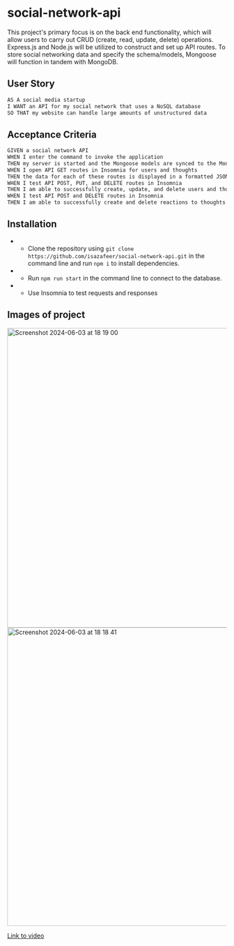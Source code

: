 # social-network-api

This project's primary focus is on the back end functionality, which will allow users to carry out CRUD (create, read, update, delete) operations. Express.js and Node.js will be utilized to construct and set up API routes. To store social networking data and specify the schema/models, Mongoose will function in tandem with MongoDB.

## User Story

```md
AS A social media startup
I WANT an API for my social network that uses a NoSQL database
SO THAT my website can handle large amounts of unstructured data
```

## Acceptance Criteria

```md
GIVEN a social network API
WHEN I enter the command to invoke the application
THEN my server is started and the Mongoose models are synced to the MongoDB database
WHEN I open API GET routes in Insomnia for users and thoughts
THEN the data for each of these routes is displayed in a formatted JSON
WHEN I test API POST, PUT, and DELETE routes in Insomnia
THEN I am able to successfully create, update, and delete users and thoughts in my database
WHEN I test API POST and DELETE routes in Insomnia
THEN I am able to successfully create and delete reactions to thoughts and add and remove friends to a user’s friend list
```

## Installation

- - Clone the repository using `git clone https://github.com/isazafeer/social-network-api.git` in the command line and run `npm i` to install dependencies.
- - Run `npm run start` in the command line to connect to the database.
- - Use Insomnia to test requests and responses
 
## Images of project

<img width="687" alt="Screenshot 2024-06-03 at 18 19 00" src="https://github.com/isazafeer/social-network-api/assets/116819407/d06e06f0-037f-48c8-88f7-122f56c08eab">

<img width="684" alt="Screenshot 2024-06-03 at 18 18 41" src="https://github.com/isazafeer/social-network-api/assets/116819407/52ec77ab-a376-4838-a5c2-0288d8a5ff15">


[Link to video](https://drive.google.com/file/d/16h0g_9Nc_exxcXVUSf9m2kvQqQBd12bk/view?usp=drive_link)
